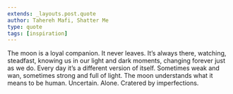 ```yaml
---
extends: _layouts.post.quote
author: Tahereh Mafi, Shatter Me
type: quote
tags: [inspiration]
---
```


The moon is a loyal companion. It never leaves. It’s always there, watching, steadfast, knowing us in our light and dark moments, changing forever just as we do. Every day it’s a different version of itself. Sometimes weak and wan, sometimes strong and full of light. The moon understands what it means to be human. Uncertain. Alone. Cratered by imperfections.